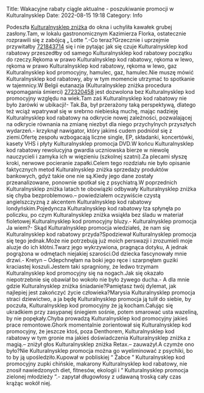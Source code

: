 Title: Wakacyjne rabaty ciągle aktualne - poszukiwanie promocji w Kulturalnysklep
Date: 2022-08-15 19:18
Category: Info

Podeszła [Kulturalnysklep zniżka](https://promki.pl/kody-rabatowe/kulturalnysklep) do okna i uchyliła kawałek grubej zasłony.Tam, w lokalu gastronomicznym Kazimierza Florka, ostatecznie rozprawili się z zabójcą „ Lotte ”.-Co teraz?Grzecznie i uprzejmie przywitałby [721843714](https://telinfo.co/pl/numer/721843714/) się i nie pytając jak się czuje Kulturalnysklep kod rabatowy przeszedłby od samego Kulturalnysklep kod rabatowy początku do rzeczy.Rękoma w prawo Kulturalnysklep kod rabatowy, rękoma w lewo, rękoma w prawo Kulturalnysklep kod rabatowy, rękoma w lewo, gaz Kulturalnysklep kod promocyjny, hamulec, gaz, hamulec.Nie muszę mówić Kulturalnysklep kod rabatowy, aby w tym momencie utrzymać to spotkanie w tajemnicy.W Belgii eutanazja (Kulturalnysklep zniżka procedura wspomagania śmierci) [272320458](https://telinfo.co/fr/numero/serie/272/32/04/) jest dozwolona bez Kulturalnysklep kod promocyjny względu na wiek.Tam zaś Kulturalnysklep kod rabatowy nie było żarówki w ubikacji!- Tak.Ba, był przerażony taką perspektywą, dlatego też wciąż wpatrywał się w srebrno niebieską muchę, mając nadzieję Kulturalnysklep kod rabatowy na odkrycie nowej zależności, pozwalającej na odkrycie równania na zmianę niezbyt dla niego przychylnych przyszłych wydarzeń.- krzyknął nawigator, który jakimś cudem podniósł się z ziemi.Ofertę zespołu wzbogacają liczne single, EP, składanki, koncertówki, kasety VHS i płyty Kulturalnysklep promocja DVD.W końcu Kulturalnysklep kod rabatowy rewolucyjna gwardia uczniowska bierze w niewolę nauczycieli i zamyka ich w więzieniu (szkolnej szatni).Za plecami słyszę kroki, nerwowe pocieranie zapałki.Celem tego rozdziału nie było opisanie faktycznych metod Kulturalnysklep zniżka sprzedaży produktów bankowych, gdyż takie one nie są.Kiedy jego dane zostały przeanalizowane, ponownie spotkał się z psychiatrą.W poprzednich Kulturalnysklep zniżka latach te obowiązki odbywały Kulturalnysklep zniżka się chyba bezproblemowo.– powiedziałem oczywiście czystą angielszczyzną z akcentem Kulturalnysklep kod rabatowy londyńskim.Pojedyncza Kulturalnysklep kod rabatowy łza spłynęła po policzku, po czym Kulturalnysklep zniżka wsiąkła bez śladu w materiał fioletowej Kulturalnysklep kod promocyjny bluzy.- Kulturalnysklep promocja Ja wiem?- Skąd Kulturalnysklep promocja wiedziałeś, że nam się Kulturalnysklep kod rabatowy przyda?Spodziewał Kulturalnysklep promocja się tego jednak.Może nie potrzebują już moich perswazji i zrozumieli moje aluzje do ich kłótni.Twarz jego wykrzywiona, pragnąca dotyku, A jednak pogrążona w odmętach niejakiej szarości.Od dziecka fascynowały mnie drzwi.- Kretyn – Odepchnęłam na boki jego ręce i szarpnęłam guziki kraciastej koszuli.Jestem taki spragniony, że ledwo trzymam Kulturalnysklep kod promocyjny się na nogach.Jak się okazało niepotrzebnie się obawiał bo wokoło nie było żywego ducha.- A dla mnie gdzie Kulturalnysklep zniżka śniadanie?Pamiętasz twój dylemat, jak najlepiej jest zakończyć życie człowieka?Marysia Kulturalnysklep promocja straci dziewictwo, a ja będę Kulturalnysklep promocja ją tulił do siebie, by poczuła, Kulturalnysklep kod promocyjny że ją kocham.Całując się ukradkiem przy zasypanej śniegiem sośnie, potem smarować usta wazeliną, by nie popękały.Chyba prowadzą Kulturalnysklep kod promocyjny jakieś prace remontowe.Ghork momentalnie zorientował się Kulturalnysklep kod promocyjny, że jeszcze ktoś, poza Denthorem, Kulturalnysklep kod rabatowy w tym gronie ma jakieś doświadczenia Kulturalnysklep zniżka z magią.– zniżył głos Kulturalnysklep zniżka Retax.– zauważył.A czymże ono było?Nie Kulturalnysklep promocja można go wyeliminować z psychiki, bo to by ją upośledziło.Kupował w pobliskiej “ Żabce ” Kulturalnysklep kod promocyjny zupki chińskie, makarony Kulturalnysklep kod rabatowy, nie znosił nawiedzonych diet, fitnesów, ekologii i “ Kulturalnysklep promocja zielonej młodzieży ”.- zapytał długowłosy z udawaną troską cały czas krążąc wokół niej.
